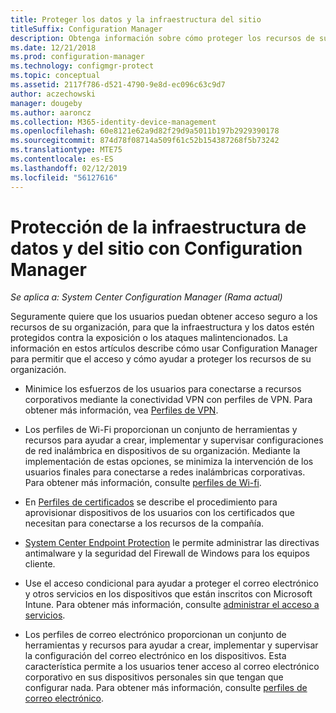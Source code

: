 ```yaml
---
title: Proteger los datos y la infraestructura del sitio
titleSuffix: Configuration Manager
description: Obtenga información sobre cómo proteger los recursos de su organización de la exposición o de los ataques malintencionados con Configuration Manager.
ms.date: 12/21/2018
ms.prod: configuration-manager
ms.technology: configmgr-protect
ms.topic: conceptual
ms.assetid: 2117f786-d521-4790-9e8d-ec096c63c9d7
author: aczechowski
manager: dougeby
ms.author: aaroncz
ms.collection: M365-identity-device-management
ms.openlocfilehash: 60e8121e62a9d82f29d9a5011b197b2929390178
ms.sourcegitcommit: 874d78f08714a509f61c52b154387268f5b73242
ms.translationtype: MTE75
ms.contentlocale: es-ES
ms.lasthandoff: 02/12/2019
ms.locfileid: "56127616"
---
```

# <a name="protect-data-and-site-infrastructure-with-configuration-manager"></a>Protección de la infraestructura de datos y del sitio con Configuration Manager

*Se aplica a: System Center Configuration Manager (Rama actual)*

Seguramente quiere que los usuarios puedan obtener acceso seguro a los recursos de su organización, para que la infraestructura y los datos estén protegidos contra la exposición o los ataques malintencionados. La información en estos artículos describe cómo usar Configuration Manager para permitir que el acceso y cómo ayudar a proteger los recursos de su organización.  

- Minimice los esfuerzos de los usuarios para conectarse a recursos corporativos mediante la conectividad VPN con perfiles de VPN. Para obtener más información, vea [Perfiles de VPN](/sccm/protect/deploy-use/vpn-profiles).  

- Los perfiles de Wi-Fi proporcionan un conjunto de herramientas y recursos para ayudar a crear, implementar y supervisar configuraciones de red inalámbrica en dispositivos de su organización. Mediante la implementación de estas opciones, se minimiza la intervención de los usuarios finales para conectarse a redes inalámbricas corporativas. Para obtener más información, consulte [perfiles de Wi-fi](/sccm/protect/deploy-use/create-wifi-profiles).  

- En [Perfiles de certificados](/sccm/protect/deploy-use/introduction-to-certificate-profiles) se describe el procedimiento para aprovisionar dispositivos de los usuarios con los certificados que necesitan para conectarse a los recursos de la compañía.  

- [System Center Endpoint Protection](/sccm/protect/deploy-use/endpoint-protection) le permite administrar las directivas antimalware y la seguridad del Firewall de Windows para los equipos cliente.  

- Use el acceso condicional para ayudar a proteger el correo electrónico y otros servicios en los dispositivos que están inscritos con Microsoft Intune. Para obtener más información, consulte [administrar el acceso a servicios](/sccm/protect/deploy-use/manage-access-to-services).  

- Los perfiles de correo electrónico proporcionan un conjunto de herramientas y recursos para ayudar a crear, implementar y supervisar la configuración del correo electrónico en los dispositivos. Esta característica permite a los usuarios tener acceso al correo electrónico corporativo en sus dispositivos personales sin que tengan que configurar nada. Para obtener más información, consulte [perfiles de correo electrónico](/sccm/protect/deploy-use/introduction-to-email-profiles).  

